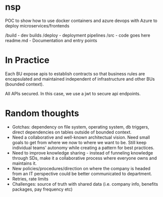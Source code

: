 # nsp
 POC to show how to use docker containers and azure devops with Azure to deploy microservices/frontends

/build - dev builds
/deploy - deployment pipelines
/src - code goes here
readme.md - Documentation and entry points

# In Practice
Each BU expose apis to establish contracts so that business rules are encapsulated and maintained independent of infrastructure and other BUs (bounded context).

All APIs secured. In this case, we use a jwt to secure api endpoints.

# Random thoughts    
* Gotchas: dependency on file system, operating system, db triggers, direct    dependencies on tables outside of bounded context.
* Need a collaborative and well-known architectual vision. Need small goals to get from where we now to where we want to be. Still keep individual teams' autonomy while creating a pattern for best practices.
* Need to improve knowledge sharing - instead of funneling knowledge through SDs, make it a collaborative process where everyone owns and maintains it. 
* New policies/procedures/direction on where the company is headed from an IT perspective could be better communicated to department.
* Retries, rate limits
* Challenges: source of truth with shared data (i.e. company info, benefits packages, pay frequency etc)
